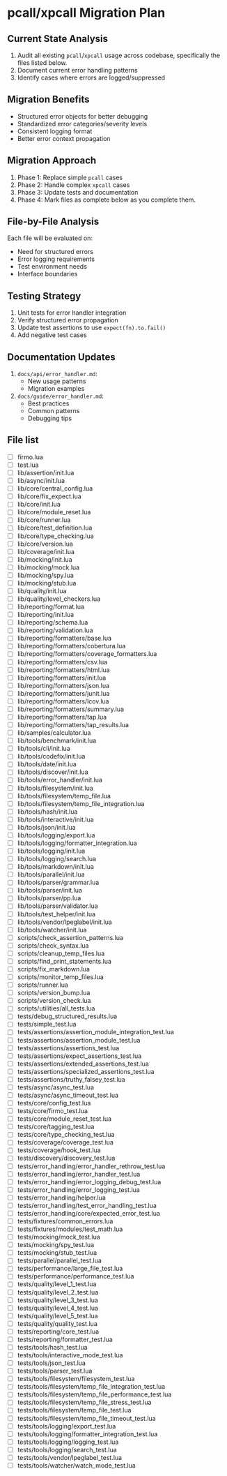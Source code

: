 # pcall/xpcall Migration Plan

## Current State Analysis

1. Audit all existing `pcall`/`xpcall` usage across codebase, specifically the files listed below.
2. Document current error handling patterns
3. Identify cases where errors are logged/suppressed

## Migration Benefits

- Structured error objects for better debugging
- Standardized error categories/severity levels
- Consistent logging format
- Better error context propagation

## Migration Approach

1. Phase 1: Replace simple `pcall` cases
2. Phase 2: Handle complex `xpcall` cases
3. Phase 3: Update tests and documentation
4. Phase 4: Mark files as complete below as you complete them.

## File-by-File Analysis

Each file will be evaluated on:

- Need for structured errors
- Error logging requirements
- Test environment needs
- Interface boundaries

## Testing Strategy

1. Unit tests for error handler integration
2. Verify structured error propagation
3. Update test assertions to use `expect(fn).to.fail()`
4. Add negative test cases

## Documentation Updates

1. `docs/api/error_handler.md`:
   - New usage patterns
   - Migration examples
2. `docs/guide/error_handler.md`:
   - Best practices
   - Common patterns
   - Debugging tips

## File list

- [ ] firmo.lua
- [ ] test.lua
- [ ] lib/assertion/init.lua
- [ ] lib/async/init.lua
- [ ] lib/core/central_config.lua
- [ ] lib/core/fix_expect.lua
- [ ] lib/core/init.lua
- [ ] lib/core/module_reset.lua
- [ ] lib/core/runner.lua
- [ ] lib/core/test_definition.lua
- [ ] lib/core/type_checking.lua
- [ ] lib/core/version.lua
- [ ] lib/coverage/init.lua
- [ ] lib/mocking/init.lua
- [ ] lib/mocking/mock.lua
- [ ] lib/mocking/spy.lua
- [ ] lib/mocking/stub.lua
- [ ] lib/quality/init.lua
- [ ] lib/quality/level_checkers.lua
- [ ] lib/reporting/format.lua
- [ ] lib/reporting/init.lua
- [ ] lib/reporting/schema.lua
- [ ] lib/reporting/validation.lua
- [ ] lib/reporting/formatters/base.lua
- [ ] lib/reporting/formatters/cobertura.lua
- [ ] lib/reporting/formatters/coverage_formatters.lua
- [ ] lib/reporting/formatters/csv.lua
- [ ] lib/reporting/formatters/html.lua
- [ ] lib/reporting/formatters/init.lua
- [ ] lib/reporting/formatters/json.lua
- [ ] lib/reporting/formatters/junit.lua
- [ ] lib/reporting/formatters/lcov.lua
- [ ] lib/reporting/formatters/summary.lua
- [ ] lib/reporting/formatters/tap.lua
- [ ] lib/reporting/formatters/tap_results.lua
- [ ] lib/samples/calculator.lua
- [ ] lib/tools/benchmark/init.lua
- [ ] lib/tools/cli/init.lua
- [ ] lib/tools/codefix/init.lua
- [ ] lib/tools/date/init.lua
- [ ] lib/tools/discover/init.lua
- [ ] lib/tools/error_handler/init.lua
- [ ] lib/tools/filesystem/init.lua
- [ ] lib/tools/filesystem/temp_file.lua
- [ ] lib/tools/filesystem/temp_file_integration.lua
- [ ] lib/tools/hash/init.lua
- [ ] lib/tools/interactive/init.lua
- [ ] lib/tools/json/init.lua
- [ ] lib/tools/logging/export.lua
- [ ] lib/tools/logging/formatter_integration.lua
- [ ] lib/tools/logging/init.lua
- [ ] lib/tools/logging/search.lua
- [ ] lib/tools/markdown/init.lua
- [ ] lib/tools/parallel/init.lua
- [ ] lib/tools/parser/grammar.lua
- [ ] lib/tools/parser/init.lua
- [ ] lib/tools/parser/pp.lua
- [ ] lib/tools/parser/validator.lua
- [ ] lib/tools/test_helper/init.lua
- [ ] lib/tools/vendor/lpeglabel/init.lua
- [ ] lib/tools/watcher/init.lua
- [ ] scripts/check_assertion_patterns.lua
- [ ] scripts/check_syntax.lua
- [ ] scripts/cleanup_temp_files.lua
- [ ] scripts/find_print_statements.lua
- [ ] scripts/fix_markdown.lua
- [ ] scripts/monitor_temp_files.lua
- [ ] scripts/runner.lua
- [ ] scripts/version_bump.lua
- [ ] scripts/version_check.lua
- [ ] scripts/utilities/all_tests.lua
- [ ] tests/debug_structured_results.lua
- [ ] tests/simple_test.lua
- [ ] tests/assertions/assertion_module_integration_test.lua
- [ ] tests/assertions/assertion_module_test.lua
- [ ] tests/assertions/assertions_test.lua
- [ ] tests/assertions/expect_assertions_test.lua
- [ ] tests/assertions/extended_assertions_test.lua
- [ ] tests/assertions/specialized_assertions_test.lua
- [ ] tests/assertions/truthy_falsey_test.lua
- [ ] tests/async/async_test.lua
- [ ] tests/async/async_timeout_test.lua
- [ ] tests/core/config_test.lua
- [ ] tests/core/firmo_test.lua
- [ ] tests/core/module_reset_test.lua
- [ ] tests/core/tagging_test.lua
- [ ] tests/core/type_checking_test.lua
- [ ] tests/coverage/coverage_test.lua
- [ ] tests/coverage/hook_test.lua
- [ ] tests/discovery/discovery_test.lua
- [ ] tests/error_handling/error_handler_rethrow_test.lua
- [ ] tests/error_handling/error_handler_test.lua
- [ ] tests/error_handling/error_logging_debug_test.lua
- [ ] tests/error_handling/error_logging_test.lua
- [ ] tests/error_handling/helper.lua
- [ ] tests/error_handling/test_error_handling_test.lua
- [ ] tests/error_handling/core/expected_error_test.lua
- [ ] tests/fixtures/common_errors.lua
- [ ] tests/fixtures/modules/test_math.lua
- [ ] tests/mocking/mock_test.lua
- [ ] tests/mocking/spy_test.lua
- [ ] tests/mocking/stub_test.lua
- [ ] tests/parallel/parallel_test.lua
- [ ] tests/performance/large_file_test.lua
- [ ] tests/performance/performance_test.lua
- [ ] tests/quality/level_1_test.lua
- [ ] tests/quality/level_2_test.lua
- [ ] tests/quality/level_3_test.lua
- [ ] tests/quality/level_4_test.lua
- [ ] tests/quality/level_5_test.lua
- [ ] tests/quality/quality_test.lua
- [ ] tests/reporting/core_test.lua
- [ ] tests/reporting/formatter_test.lua
- [ ] tests/tools/hash_test.lua
- [ ] tests/tools/interactive_mode_test.lua
- [ ] tests/tools/json_test.lua
- [ ] tests/tools/parser_test.lua
- [ ] tests/tools/filesystem/filesystem_test.lua
- [ ] tests/tools/filesystem/temp_file_integration_test.lua
- [ ] tests/tools/filesystem/temp_file_performance_test.lua
- [ ] tests/tools/filesystem/temp_file_stress_test.lua
- [ ] tests/tools/filesystem/temp_file_test.lua
- [ ] tests/tools/filesystem/temp_file_timeout_test.lua
- [ ] tests/tools/logging/export_test.lua
- [ ] tests/tools/logging/formatter_integration_test.lua
- [ ] tests/tools/logging/logging_test.lua
- [ ] tests/tools/logging/search_test.lua
- [ ] tests/tools/vendor/lpeglabel_test.lua
- [ ] tests/tools/watcher/watch_mode_test.lua
